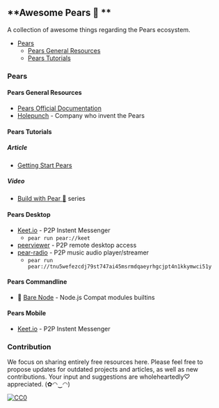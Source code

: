 ## **Awesome Pears 🍐 **

A collection of awesome things regarding the Pears ecosystem.

- [Pears](#pears)
  - [Pears General Resources](#pears-general-resources)
  - [Pears Tutorials](#pears-tutorials)

### Pears

#### Pears General Resources
- [Pears Official Documentation](https://docs.pears.com/)
- [Holepunch](https://holepunch.to/) - Company who invent the Pears

#### Pears Tutorials

##### Article
- [Getting Start Pears](https://docs.pears.com/guides/getting-started)
  
##### Video
- [Build with Pear 🍐](https://www.youtube.com/watch?v=y2G97xz78gU&list=PLEZwCXa1K8Q629mWmpcSYCVMDoi0s8hzI) series

#### Pears Desktop
- [Keet.io](https://keet.io/) - P2P Instent Messenger
  - ```pear run pear://keet```
- [peerviewer](https://peerviewer.org/) - P2P remote desktop access
- [pear-radio](https://github.com/holepunchto/pear-radio) - P2P music audio player/streamer
  - ```pear run pear://tnu5wefezcdj79st747ai45msrmdqaeyrhgcjpt4n1kkymwci51y```
  
#### Pears Commandline
- 🔧 [Bare Node](https://github.com/holepunchto/bare-node) - Node.js Compat modules builtins

#### Pears Mobile
- [Keet.io](https://keet.io/) - P2P Instent Messenger

### Contribution

We focus on sharing entirely free resources here. Please feel free to propose updates for outdated projects and articles, as well as new contributions. Your input and suggestions are wholeheartedly♡ appreciated. (✿◠‿◠)

[![CC0](https://i.creativecommons.org/l/by/4.0/88x31.png)](http://creativecommons.org/licenses/by/4.0/)
